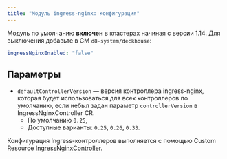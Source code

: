 ```yaml
---
title: "Модуль ingress-nginx: конфигурация"
---
```


Модуль по умолчанию **включен** в кластерах начиная с версии 1.14. Для выключения добавьте в CM `d8-system/deckhouse`:
```yaml
ingressNginxEnabled: "false"
```

## Параметры

* `defaultControllerVersion` — версия контроллера ingress-nginx, которая будет использоваться для всех контроллеров по умолчанию, если небыл задан параметр `controllerVersion` в IngressNginxController CR.
    * По умолчанию `0.25`,
    * Доступные варианты: `0.25`, `0.26`, `0.33`.


Конфигурация Ingress-контроллеров выполняется с помощью Custom Resource [IngressNginxController](cr.html#ingressnginxcontroller).
